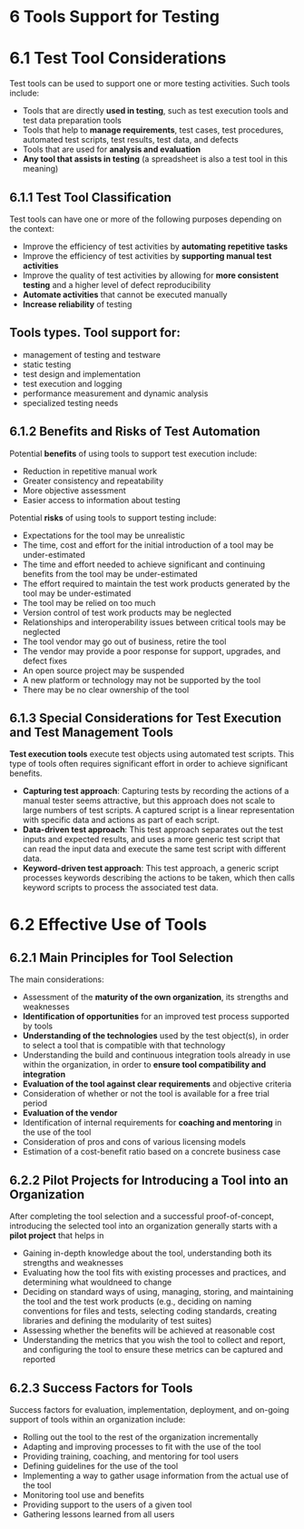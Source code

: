 # **6 Tools Support for Testing**
# 6.1 Test Tool Considerations
Test tools can be used to support one or more testing activities. Such tools include:
- Tools that are directly **used in testing**, such as test execution tools and test data preparation tools
- Tools that help to **manage requirements**, test cases, test procedures, automated test scripts, test results, test data, and defects
- Tools that are used for **analysis and evaluation**
- **Any tool that assists in testing** (a spreadsheet is also a test tool in this meaning)

## 6.1.1 Test Tool Classification
Test tools can have one or more of the following purposes depending on the context:
- Improve the efficiency of test activities by **automating repetitive tasks**
- Improve the efficiency of test activities by **supporting manual test activities**
- Improve the quality of test activities by allowing for **more consistent testing** and a higher level of defect reproducibility
- **Automate activities** that cannot be executed manually
- **Increase reliability** of testing
## Tools types. Tool support for:
- management of testing and testware
- static testing
- test design and implementation
- test execution and logging
- performance measurement and dynamic analysis
- specialized testing needs
## 6.1.2 Benefits and Risks of Test Automation
Potential **benefits** of using tools to support test execution include:
- Reduction in repetitive manual work
- Greater consistency and repeatability
- More objective assessment
- Easier access to information about testing

Potential **risks** of using tools to support testing include:
- Expectations for the tool may be unrealistic
- The time, cost and effort for the initial introduction of a tool may be under-estimated
- The time and effort needed to achieve significant and continuing benefits from the tool may be under-estimated
- The effort required to maintain the test work products generated by the tool may be under-estimated
- The tool may be relied on too much
- Version control of test work products may be neglected
- Relationships and interoperability issues between critical tools may be neglected
- The tool vendor may go out of business, retire the tool
- The vendor may provide a poor response for support, upgrades, and defect fixes
- An open source project may be suspended
- A new platform or technology may not be supported by the tool
- There may be no clear ownership of the tool

## 6.1.3 Special Considerations for Test Execution and Test Management Tools

**Test execution tools** execute test objects using automated test scripts. This type of tools often requires significant effort in order to achieve significant benefits.
- **Capturing test approach**: Capturing tests by recording the actions of a manual tester seems attractive, but this approach does not scale to large numbers of test scripts. A captured script is a linear representation with specific data and actions as part of each script.
- **Data-driven test approach**: This test approach separates out the test inputs and expected results, and uses a more generic test script that can read the input data and execute the same test script with different data.
- **Keyword-driven test approach**: This test approach, a generic script processes keywords describing the actions to be taken, which then calls keyword scripts to process the associated test data.
# 6.2 Effective Use of Tools
## 6.2.1 Main Principles for Tool Selection
The main considerations:
- Assessment of the **maturity of the own organization**, its strengths and weaknesses
- **Identification of opportunities** for an improved test process supported by tools
- **Understanding of the technologies** used by the test object(s), in order to select a tool that is compatible with that technology
- Understanding the build and continuous integration tools already in use within the organization, in order to **ensure tool compatibility and integration**
- **Evaluation of the tool against clear requirements** and objective criteria
- Consideration of whether or not the tool is available for a free trial period
- **Evaluation of the vendor**
- Identification of internal requirements for **coaching and mentoring** in the use of the tool
- Consideration of pros and cons of various licensing models
- Estimation of a cost-benefit ratio based on a concrete business case
## 6.2.2 Pilot Projects for Introducing a Tool into an Organization
After completing the tool selection and a successful proof-of-concept, introducing the selected tool into an organization generally starts with a **pilot project** that helps in
- Gaining in-depth knowledge about the tool, understanding both its strengths and weaknesses
- Evaluating how the tool fits with existing processes and practices, and determining what wouldneed to change
- Deciding on standard ways of using, managing, storing, and maintaining the tool and the test work products (e.g., deciding on naming conventions for files and tests, selecting coding standards, creating libraries and defining the modularity of test suites)
- Assessing whether the benefits will be achieved at reasonable cost
- Understanding the metrics that you wish the tool to collect and report, and configuring the tool to
ensure these metrics can be captured and reported

## 6.2.3 Success Factors for Tools
Success factors for evaluation, implementation, deployment, and on-going support of tools within an organization include:
- Rolling out the tool to the rest of the organization incrementally
- Adapting and improving processes to fit with the use of the tool
- Providing training, coaching, and mentoring for tool users
- Defining guidelines for the use of the tool
- Implementing a way to gather usage information from the actual use of the tool
- Monitoring tool use and benefits
- Providing support to the users of a given tool
- Gathering lessons learned from all users

